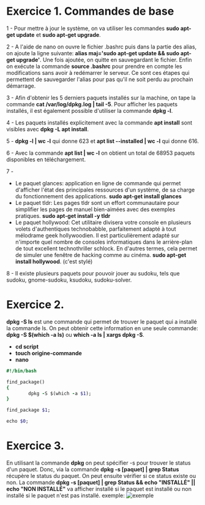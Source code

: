 # **Exercice 1. Commandes de base**

1 - Pour mettre à jour le système, on va utiliser les commandes **sudo apt-get update** et **sudo apt-get upgrade**.

2 - A l'aide de nano on ouvre le fichier .bashrc puis dans la partie des alias, on ajoute la ligne suivante: **alias maj='sudo apt-get update && sudo apt-get upgrade'**. Une fois ajoutée, on quitte en sauvegardant le fichier. Enfin on exécute la commande **source .bashrc** pour prendre en compte les modifications sans avoir à redémarrer le serveur. Ce sont ces étapes qui permettent de sauvegarder l'alias pour pas qu'il ne soit perdu au prochain démarrage.

3 - Afin d'obtenir les 5 derniers paquets installés sur la machine, on tape la commande **cat /var/log/dpkg.log | tail -5**. Pour afficher les paquets installés, il est également possible d'utiliser la commande **dpkg -l**.

4 - Les paquets installés explicitement avec la commande **apt install** sont visibles avec **dpkg -L apt install**.

5 - **dpkg -l | wc -l** qui donne 623 et **apt list --installed | wc -l** qui donne 616.

6 - Avec la commande **apt list | wc -l** on obtient un total de 68953 paquets disponibles en téléchargement.

7 -
* Le paquet glances: application en ligne de commande qui permet d'afficher l'état des principales ressources d'un système, de sa charge du fonctionnement des applications. **sudo apt-get install glances**
* Le paquet tldr: Les pages tldr sont un effort communautaire pour simplifier les pages de manuel bien-aimées avec des exemples pratiques. **sudo apt-get install -y tldr**
* Le paquet hollywood: Cet utilitaire divisera votre console en plusieurs volets d'authentiques technobabble, parfaitement adapté à tout mélodrame geek hollywoodien. Il est particulièrement adapté sur n'importe quel nombre de consoles informatiques dans le arrière-plan de tout excellent technothriller schlock. En d'autres termes, cela permet de simuler une fenêtre de hacking comme au cinéma. **sudo apt-get install hollywood**. (c'est stylé)

8 - Il existe plusieurs paquets pour pouvoir jouer au sudoku, tels que sudoku, gnome-sudoku, ksudoku, sudoku-solver.

# **Exercice 2.**

**dpkg -S ls** est une commande qui permet de trouver le paquet qui a installé la commande ls. On peut obtenir cette information en une seule commande: **dpkg -S $(which -a ls)** ou **which -a ls | xargs dpkg -S**.
* **cd script**
* **touch origine-commande**
* **nano**
```ruby
#!/bin/bash

find_package()
{
        dpkg -S $(which -a $1);
}

find_package $1;

echo $0;
```

# **Exercice 3.**

En utilisant la commande **dpkg** on peut spécifier -s pour trouver le status d'un paquet. Donc, via la commande **dpkg -s [paquet] | grep Status** récupère le status du paquet. On peut ensuite vérifier si ce status existe ou non. La commande **dpkg -s [paquet] | grep Status && echo "INSTALLÉ" || echo "NON INSTALLÉ"** va afficher installé si le paquet est installé ou non installé si le paquet n'est pas installé.
exemple:
![exemple](TP-4_exo3.jpg)
